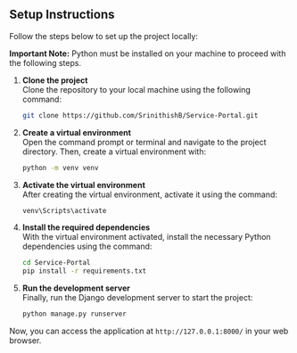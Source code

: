 ## Setup Instructions

Follow the steps below to set up the project locally:

**Important Note:** Python must be installed on your machine to proceed with the following steps.

1. **Clone the project**  
   Clone the repository to your local machine using the following command:
   ```bash
   git clone https://github.com/SrinithishB/Service-Portal.git
   ```

2. **Create a virtual environment**  
   Open the command prompt or terminal and navigate to the project directory. Then, create a virtual environment with:
   ```bash
   python -m venv venv
   ```

3. **Activate the virtual environment**  
   After creating the virtual environment, activate it using the command:
   ```bash
   venv\Scripts\activate
   ```

4. **Install the required dependencies**  
   With the virtual environment activated, install the necessary Python dependencies using the command:
   ```bash
   cd Service-Portal
   pip install -r requirements.txt
   ```

5. **Run the development server**  
   Finally, run the Django development server to start the project:
   ```bash
   python manage.py runserver
   ```

Now, you can access the application at `http://127.0.0.1:8000/` in your web browser.
